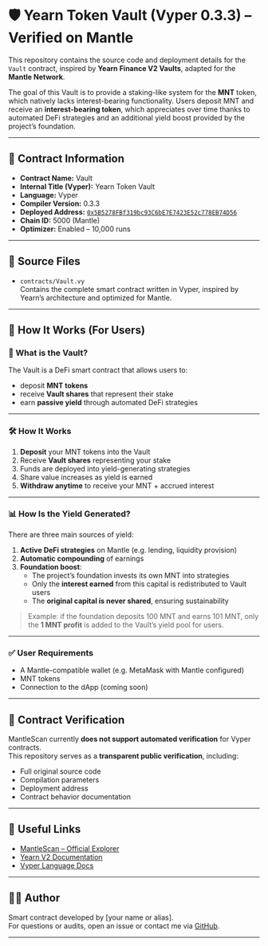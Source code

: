 # 🛡️ Yearn Token Vault (Vyper 0.3.3) – Verified on Mantle

This repository contains the source code and deployment details for the `Vault` contract, inspired by **Yearn Finance V2 Vaults**, adapted for the **Mantle Network**.

The goal of this Vault is to provide a staking-like system for the **MNT** token, which natively lacks interest-bearing functionality. Users deposit MNT and receive an **interest-bearing token**, which appreciates over time thanks to automated DeFi strategies and an additional yield boost provided by the project’s foundation.

---

## 📍 Contract Information

- **Contract Name:** Vault
- **Internal Title (Vyper):** Yearn Token Vault
- **Language:** Vyper
- **Compiler Version:** 0.3.3
- **Deployed Address:** [`0x5B5278FBf319bc93C6bE7E7423E52c778EB74D56`](https://explorer.mantle.xyz/address/0x5B5278FBf319bc93C6bE7E7423E52c778EB74D56)
- **Chain ID:** 5000 (Mantle)
- **Optimizer:** Enabled – 10,000 runs

---

## 📂 Source Files

- `contracts/Vault.vy`  
  Contains the complete smart contract written in Vyper, inspired by Yearn’s architecture and optimized for Mantle.

---

## 🚀 How It Works (For Users)

### 🧩 What is the Vault?

The Vault is a DeFi smart contract that allows users to:

- deposit **MNT tokens**
- receive **Vault shares** that represent their stake
- earn **passive yield** through automated DeFi strategies

---

### 🛠️ How It Works

1. **Deposit** your MNT tokens into the Vault
2. Receive **Vault shares** representing your stake
3. Funds are deployed into yield-generating strategies
4. Share value increases as yield is earned
5. **Withdraw anytime** to receive your MNT + accrued interest

---

### 📊 How Is the Yield Generated?

There are three main sources of yield:

1. **Active DeFi strategies** on Mantle (e.g. lending, liquidity provision)
2. **Automatic compounding** of earnings
3. **Foundation boost**:
   - The project’s foundation invests its own MNT into strategies
   - Only the **interest earned** from this capital is redistributed to Vault users
   - The **original capital is never shared**, ensuring sustainability

> Example: if the foundation deposits 100 MNT and earns 101 MNT, only the **1 MNT profit** is added to the Vault’s yield pool for users.

---

### ✅ User Requirements

- A Mantle-compatible wallet (e.g. MetaMask with Mantle configured)
- MNT tokens
- Connection to the dApp (coming soon)

---

## 🧾 Contract Verification

MantleScan currently **does not support automated verification** for Vyper contracts.  
This repository serves as a **transparent public verification**, including:

- Full original source code
- Compilation parameters
- Deployment address
- Contract behavior documentation

---

## 🔗 Useful Links

- [MantleScan – Official Explorer](https://explorer.mantle.xyz/address/0x5B5278FBf319bc93C6bE7E7423E52c778EB74D56)
- [Yearn V2 Documentation](https://docs.yearn.fi/getting-started/guides/using-yearn-v2)
- [Vyper Language Docs](https://docs.vyperlang.org/en/stable/)

---

## 👨‍💻 Author

Smart contract developed by [your name or alias].  
For questions or audits, open an issue or contact me via [GitHub](https://github.com/your-username).

---
